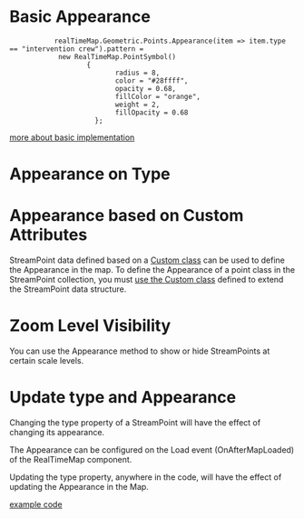 # Basic Appearance

               realTimeMap.Geometric.Points.Appearance(item => item.type == "intervention crew").pattern = 
                new RealTimeMap.PointSymbol() 
                       { 
                              radius = 8, 
                              color = "#28ffff", 
                              opacity = 0.68, 
                              fillColor = "orange", 
                              weight = 2, 
                              fillOpacity = 0.68 
                         };

  [more about basic implementation](https://github.com/ichim/LeafletForBlazor-NuGet/tree/main/Working%20with%20StreamPoint/Appearance/Basic%20Appearance#appearance-render)

# Appearance on Type

# Appearance based on Custom Attributes

StreamPoint data defined based on a [Custom class](https://github.com/ichim/LeafletForBlazor-NuGet/tree/main/Working%20with%20StreamPoint#extending-streampoint-attributes) can be used to define the Appearance in the map. To define the Appearance of a point class in the StreamPoint collection, you must [use the Custom class](https://github.com/ichim/LeafletForBlazor-NuGet/tree/main/Working%20with%20StreamPoint/Appearance/Custom%20Attributes#appearance-based-on-custom-attributes) defined to extend the StreamPoint data structure. 

# Zoom Level Visibility

You can use the Appearance method to show or hide StreamPoints at certain scale levels.


# Update type and Appearance

Changing the type property of a StreamPoint will have the effect of changing its appearance.

The Appearance can be configured on the Load event (OnAfterMapLoaded) of the RealTimeMap component.

Updating the type property, anywhere in the code, will have the effect of updating the Appearance in the Map.


[example code](https://github.com/ichim/LeafletForBlazor-NuGet/tree/main/Working%20with%20StreamPoint/Appearance/update%20type)




